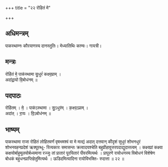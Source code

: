 +++
title = "२२ रोहितं मे"

+++
## अधिमन्त्रम्
पाकस्थाम्नः कौरयाणस्य दानस्तुतिः। मेध्यातिथिः काण्वः। गायत्री।

## मन्त्रः
रोहि॑तं मे॒ पाक॑स्थामा सु॒धुरं॑ कक्ष्य॒प्राम् ।  
अदा॑द्रा॒यो वि॒बोध॑नम् ॥

## पदपाठः
रोहि॑तम् । मे॒ । पाक॑ऽस्थामा । सु॒ऽधुर॑म् । क॒क्ष्य॒ऽप्राम् ।  
अदा॑त् । रा॒यः । वि॒ऽबोध॑नम् ॥

## भाष्यम्
पाकस्थामा राजा रोहितं लोहितवर्णं वृषभमश्वं वा मे मत्द्यं अदात् दत्तवान् कीदृशं सुधुरं शोभनधुरं शोभनवहनप्रदेशं ऋक्पूरब्धू- रित्यकारः समासन्तः क्रत्वादयश्चेति बहुव्रीहावुत्तरपदाद्युदात्तत्वम् । कक्ष्यप्रां कक्ष्या कक्षयोर्बाहुमूलयोर्बध्यमाना रज्जुः तां प्रातारं पूरयितारं पीवरमित्यर्थः । प्रापूरणे रायोधनस्य विबोधनं विशेषेण बोधकं बहुधनप्राप्तिहेतुमित्यर्थः । ऊडिदमित्यादिना रायोविभक्ति- रुदात्ता ॥ २२ ॥